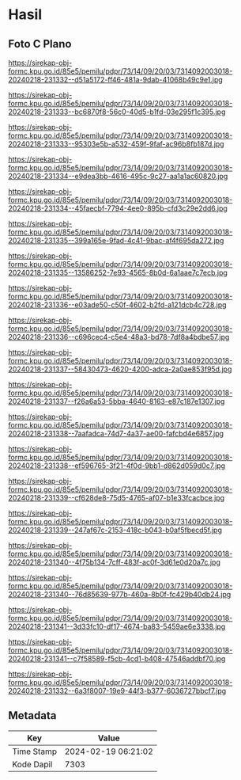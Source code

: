 # Hasil

## Foto C Plano

https://sirekap-obj-formc.kpu.go.id/85e5/pemilu/pdpr/73/14/09/20/03/7314092003018-20240218-231332--d51a5172-ff46-481a-9dab-41068b49c9e1.jpg

https://sirekap-obj-formc.kpu.go.id/85e5/pemilu/pdpr/73/14/09/20/03/7314092003018-20240218-231333--bc6870f8-56c0-40d5-b1fd-03e295f1c395.jpg

https://sirekap-obj-formc.kpu.go.id/85e5/pemilu/pdpr/73/14/09/20/03/7314092003018-20240218-231333--95303e5b-a532-459f-9faf-ac96b8fb187d.jpg

https://sirekap-obj-formc.kpu.go.id/85e5/pemilu/pdpr/73/14/09/20/03/7314092003018-20240218-231334--e9dea3bb-4616-495c-9c27-aa1a1ac60820.jpg

https://sirekap-obj-formc.kpu.go.id/85e5/pemilu/pdpr/73/14/09/20/03/7314092003018-20240218-231334--45faecbf-7794-4ee0-895b-cfd3c29e2dd6.jpg

https://sirekap-obj-formc.kpu.go.id/85e5/pemilu/pdpr/73/14/09/20/03/7314092003018-20240218-231335--399a165e-9fad-4c41-9bac-af4f695da272.jpg

https://sirekap-obj-formc.kpu.go.id/85e5/pemilu/pdpr/73/14/09/20/03/7314092003018-20240218-231335--13586252-7e93-4565-8b0d-6a1aae7c7ecb.jpg

https://sirekap-obj-formc.kpu.go.id/85e5/pemilu/pdpr/73/14/09/20/03/7314092003018-20240218-231336--e03ade50-c50f-4602-b2fd-a121dcb4c728.jpg

https://sirekap-obj-formc.kpu.go.id/85e5/pemilu/pdpr/73/14/09/20/03/7314092003018-20240218-231336--c696cec4-c5e4-48a3-bd78-7df8a4bdbe57.jpg

https://sirekap-obj-formc.kpu.go.id/85e5/pemilu/pdpr/73/14/09/20/03/7314092003018-20240218-231337--58430473-4620-4200-adca-2a0ae853f95d.jpg

https://sirekap-obj-formc.kpu.go.id/85e5/pemilu/pdpr/73/14/09/20/03/7314092003018-20240218-231337--f26a6a53-5bba-4640-8163-e87c187e1307.jpg

https://sirekap-obj-formc.kpu.go.id/85e5/pemilu/pdpr/73/14/09/20/03/7314092003018-20240218-231338--7aafadca-74d7-4a37-ae00-fafcbd4e6857.jpg

https://sirekap-obj-formc.kpu.go.id/85e5/pemilu/pdpr/73/14/09/20/03/7314092003018-20240218-231338--ef596765-3f21-4f0d-9bb1-d862d059d0c7.jpg

https://sirekap-obj-formc.kpu.go.id/85e5/pemilu/pdpr/73/14/09/20/03/7314092003018-20240218-231339--cf628de8-75d5-4765-af07-b1e33fcacbce.jpg

https://sirekap-obj-formc.kpu.go.id/85e5/pemilu/pdpr/73/14/09/20/03/7314092003018-20240218-231339--247af67c-2153-418c-b043-b0af5fbecd5f.jpg

https://sirekap-obj-formc.kpu.go.id/85e5/pemilu/pdpr/73/14/09/20/03/7314092003018-20240218-231340--4f75b134-7cff-483f-ac0f-3d61e0d20a7c.jpg

https://sirekap-obj-formc.kpu.go.id/85e5/pemilu/pdpr/73/14/09/20/03/7314092003018-20240218-231340--76d85639-977b-460a-8b0f-fc429b40db24.jpg

https://sirekap-obj-formc.kpu.go.id/85e5/pemilu/pdpr/73/14/09/20/03/7314092003018-20240218-231341--3d33fc10-df17-4674-ba83-5459ae6e3338.jpg

https://sirekap-obj-formc.kpu.go.id/85e5/pemilu/pdpr/73/14/09/20/03/7314092003018-20240218-231341--c7f58589-f5cb-4cd1-b408-47546addbf70.jpg

https://sirekap-obj-formc.kpu.go.id/85e5/pemilu/pdpr/73/14/09/20/03/7314092003018-20240218-231332--6a3f8007-19e9-44f3-b377-6036727bbcf7.jpg


## Metadata

| Key        | Value               |
| ---------- | ------------------- |
| Time Stamp | 2024-02-19 06:21:02 |
| Kode Dapil | 7303                |



